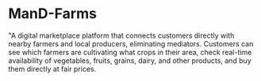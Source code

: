 # ManD-Farms
"A digital marketplace platform that connects customers directly with nearby farmers and local producers, eliminating mediators. Customers can see which farmers are cultivating what crops in their area, check real-time availability of vegetables, fruits, grains, dairy, and other products, and buy them directly at fair prices.
